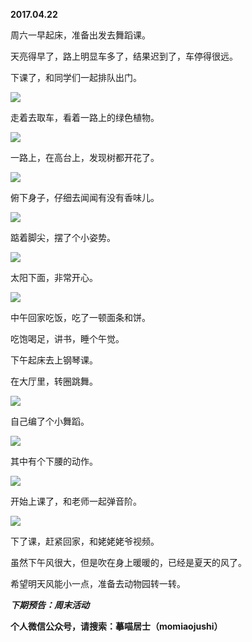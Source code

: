 
          
            
**2017.04.22**

周六一早起床，准备出发去舞蹈课。

天亮得早了，路上明显车多了，结果迟到了，车停得很远。

下课了，和同学们一起排队出门。




![](//upload-images.jianshu.io/upload_images/51001-5b044477b76dd205.jpg)




走着去取车，看着一路上的绿色植物。




![](//upload-images.jianshu.io/upload_images/51001-381bf1b5183b6e1c.jpg)




一路上，在高台上，发现树都开花了。




![](//upload-images.jianshu.io/upload_images/51001-d592d34d1a425a08.jpg)




俯下身子，仔细去闻闻有没有香味儿。




![](//upload-images.jianshu.io/upload_images/51001-676aa873a5f2dc6f.jpg)




踮着脚尖，摆了个小姿势。




![](//upload-images.jianshu.io/upload_images/51001-7c984dc377237e86.jpg)




太阳下面，非常开心。




![](//upload-images.jianshu.io/upload_images/51001-7a634ea5f1d6a1b0.jpg)




中午回家吃饭，吃了一顿面条和饼。

吃饱喝足，讲书，睡个午觉。

下午起床去上钢琴课。

在大厅里，转圈跳舞。




![](//upload-images.jianshu.io/upload_images/51001-0402da77276d202b.jpg)




自己编了个小舞蹈。




![](//upload-images.jianshu.io/upload_images/51001-39dc7a9cd9f83e59.jpg)




其中有个下腰的动作。




![](//upload-images.jianshu.io/upload_images/51001-a35034b0a7cf6ce5.jpg)




开始上课了，和老师一起弹音阶。




![](//upload-images.jianshu.io/upload_images/51001-b786cc0c3bbbf6b3.jpg)




下了课，赶紧回家，和姥姥姥爷视频。

虽然下午风很大，但是吹在身上暖暖的，已经是夏天的风了。

希望明天风能小一点，准备去动物园转一转。


***下期预告：周末活动***


**个人微信公众号，请搜索：摹喵居士（momiaojushi）**

          
        